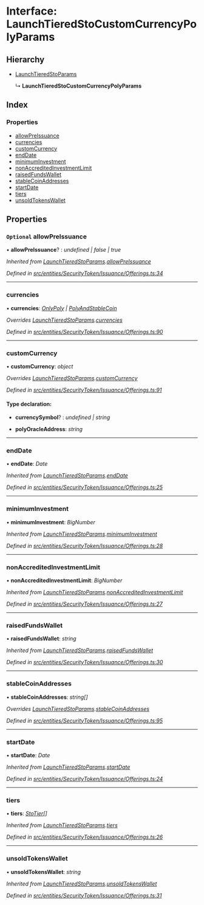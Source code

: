 # Interface: LaunchTieredStoCustomCurrencyPolyParams

## Hierarchy

* [LaunchTieredStoParams](entities.securitytoken.issuance.launchtieredstoparams.md)

  ↳ **LaunchTieredStoCustomCurrencyPolyParams**

## Index

### Properties

* [allowPreIssuance](entities.securitytoken.issuance.launchtieredstocustomcurrencypolyparams.md#optional-allowpreissuance)
* [currencies](entities.securitytoken.issuance.launchtieredstocustomcurrencypolyparams.md#currencies)
* [customCurrency](entities.securitytoken.issuance.launchtieredstocustomcurrencypolyparams.md#customcurrency)
* [endDate](entities.securitytoken.issuance.launchtieredstocustomcurrencypolyparams.md#enddate)
* [minimumInvestment](entities.securitytoken.issuance.launchtieredstocustomcurrencypolyparams.md#minimuminvestment)
* [nonAccreditedInvestmentLimit](entities.securitytoken.issuance.launchtieredstocustomcurrencypolyparams.md#nonaccreditedinvestmentlimit)
* [raisedFundsWallet](entities.securitytoken.issuance.launchtieredstocustomcurrencypolyparams.md#raisedfundswallet)
* [stableCoinAddresses](entities.securitytoken.issuance.launchtieredstocustomcurrencypolyparams.md#stablecoinaddresses)
* [startDate](entities.securitytoken.issuance.launchtieredstocustomcurrencypolyparams.md#startdate)
* [tiers](entities.securitytoken.issuance.launchtieredstocustomcurrencypolyparams.md#tiers)
* [unsoldTokensWallet](entities.securitytoken.issuance.launchtieredstocustomcurrencypolyparams.md#unsoldtokenswallet)

## Properties

### `Optional` allowPreIssuance

• **allowPreIssuance**? : *undefined | false | true*

*Inherited from [LaunchTieredStoParams](entities.securitytoken.issuance.launchtieredstoparams.md).[allowPreIssuance](entities.securitytoken.issuance.launchtieredstoparams.md#optional-allowpreissuance)*

*Defined in [src/entities/SecurityToken/Issuance/Offerings.ts:34](https://github.com/PolymathNetwork/polymath-sdk/blob/454d285/src/entities/SecurityToken/Issuance/Offerings.ts#L34)*

___

###  currencies

• **currencies**: *[OnlyPoly](../modules/entities.securitytoken.issuance.md#onlypoly) | [PolyAndStableCoin](../modules/entities.securitytoken.issuance.md#polyandstablecoin)*

*Overrides [LaunchTieredStoParams](entities.securitytoken.issuance.launchtieredstoparams.md).[currencies](entities.securitytoken.issuance.launchtieredstoparams.md#currencies)*

*Defined in [src/entities/SecurityToken/Issuance/Offerings.ts:90](https://github.com/PolymathNetwork/polymath-sdk/blob/454d285/src/entities/SecurityToken/Issuance/Offerings.ts#L90)*

___

###  customCurrency

• **customCurrency**: *object*

*Overrides [LaunchTieredStoParams](entities.securitytoken.issuance.launchtieredstoparams.md).[customCurrency](entities.securitytoken.issuance.launchtieredstoparams.md#optional-customcurrency)*

*Defined in [src/entities/SecurityToken/Issuance/Offerings.ts:91](https://github.com/PolymathNetwork/polymath-sdk/blob/454d285/src/entities/SecurityToken/Issuance/Offerings.ts#L91)*

#### Type declaration:

* **currencySymbol**? : *undefined | string*

* **polyOracleAddress**: *string*

___

###  endDate

• **endDate**: *Date*

*Inherited from [LaunchTieredStoParams](entities.securitytoken.issuance.launchtieredstoparams.md).[endDate](entities.securitytoken.issuance.launchtieredstoparams.md#enddate)*

*Defined in [src/entities/SecurityToken/Issuance/Offerings.ts:25](https://github.com/PolymathNetwork/polymath-sdk/blob/454d285/src/entities/SecurityToken/Issuance/Offerings.ts#L25)*

___

###  minimumInvestment

• **minimumInvestment**: *BigNumber*

*Inherited from [LaunchTieredStoParams](entities.securitytoken.issuance.launchtieredstoparams.md).[minimumInvestment](entities.securitytoken.issuance.launchtieredstoparams.md#minimuminvestment)*

*Defined in [src/entities/SecurityToken/Issuance/Offerings.ts:28](https://github.com/PolymathNetwork/polymath-sdk/blob/454d285/src/entities/SecurityToken/Issuance/Offerings.ts#L28)*

___

###  nonAccreditedInvestmentLimit

• **nonAccreditedInvestmentLimit**: *BigNumber*

*Inherited from [LaunchTieredStoParams](entities.securitytoken.issuance.launchtieredstoparams.md).[nonAccreditedInvestmentLimit](entities.securitytoken.issuance.launchtieredstoparams.md#nonaccreditedinvestmentlimit)*

*Defined in [src/entities/SecurityToken/Issuance/Offerings.ts:27](https://github.com/PolymathNetwork/polymath-sdk/blob/454d285/src/entities/SecurityToken/Issuance/Offerings.ts#L27)*

___

###  raisedFundsWallet

• **raisedFundsWallet**: *string*

*Inherited from [LaunchTieredStoParams](entities.securitytoken.issuance.launchtieredstoparams.md).[raisedFundsWallet](entities.securitytoken.issuance.launchtieredstoparams.md#raisedfundswallet)*

*Defined in [src/entities/SecurityToken/Issuance/Offerings.ts:30](https://github.com/PolymathNetwork/polymath-sdk/blob/454d285/src/entities/SecurityToken/Issuance/Offerings.ts#L30)*

___

###  stableCoinAddresses

• **stableCoinAddresses**: *string[]*

*Overrides [LaunchTieredStoParams](entities.securitytoken.issuance.launchtieredstoparams.md).[stableCoinAddresses](entities.securitytoken.issuance.launchtieredstoparams.md#optional-stablecoinaddresses)*

*Defined in [src/entities/SecurityToken/Issuance/Offerings.ts:95](https://github.com/PolymathNetwork/polymath-sdk/blob/454d285/src/entities/SecurityToken/Issuance/Offerings.ts#L95)*

___

###  startDate

• **startDate**: *Date*

*Inherited from [LaunchTieredStoParams](entities.securitytoken.issuance.launchtieredstoparams.md).[startDate](entities.securitytoken.issuance.launchtieredstoparams.md#startdate)*

*Defined in [src/entities/SecurityToken/Issuance/Offerings.ts:24](https://github.com/PolymathNetwork/polymath-sdk/blob/454d285/src/entities/SecurityToken/Issuance/Offerings.ts#L24)*

___

###  tiers

• **tiers**: *[StoTier](_types_index_.stotier.md)[]*

*Inherited from [LaunchTieredStoParams](entities.securitytoken.issuance.launchtieredstoparams.md).[tiers](entities.securitytoken.issuance.launchtieredstoparams.md#tiers)*

*Defined in [src/entities/SecurityToken/Issuance/Offerings.ts:26](https://github.com/PolymathNetwork/polymath-sdk/blob/454d285/src/entities/SecurityToken/Issuance/Offerings.ts#L26)*

___

###  unsoldTokensWallet

• **unsoldTokensWallet**: *string*

*Inherited from [LaunchTieredStoParams](entities.securitytoken.issuance.launchtieredstoparams.md).[unsoldTokensWallet](entities.securitytoken.issuance.launchtieredstoparams.md#unsoldtokenswallet)*

*Defined in [src/entities/SecurityToken/Issuance/Offerings.ts:31](https://github.com/PolymathNetwork/polymath-sdk/blob/454d285/src/entities/SecurityToken/Issuance/Offerings.ts#L31)*
